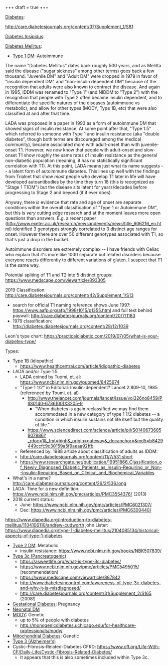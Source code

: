 +++
draft = true
+++



[Diabetes](https://en.wikipedia.org/wiki/Diabetes_(disambiguation)):

http://care.diabetesjournals.org/content/37/Supplement_1/S81

[Diabetes Insipidus](https://en.wikipedia.org/wiki/Diabetes_insipidus):

[Diabetes Mellitus](https://en.wikipedia.org/wiki/Diabetes_mellitus):

* [Type 1 DM](https://en.wikipedia.org/wiki/Diabetes_mellitus_type_1): Autoimmune

The name "Diabetes Mellitus" dates back roughly 500 years, and as Melitta said the disease ("sugar sickness" among other terms) goes back a few thousand.  "Juvenile DM" and "Adult DM" were dropped in 1979 in favor of "insulin dependent DM" and "non-insulin dependent DM" because of the recognition that adults were also known to contract the disease.  And again in 1995, IDDM was renamed to "Type 1" (and NIDDM to "Type 2") with the recognition that people with Type 2 often became insulin dependent, and to differentiate the specific natures of the diseases (autoimmune vs metabolic), and allow for other types (MODY, Type 1B, etc) that were also classified at and after that time.

LADA was proposed in a paper in 1993 as a form of autoimmune DM that showed signs of insulin resistance.  At some point after that, "Type 1.5" which referred to someone with Type 1 and insulin resistance (aka "double diabetes", though both terms are discouraged among the medical community), became associated more with adult-onset than with juvenile-onset T1.  However, we now know that people with adult-onset and slow-onset T1 show roughly the same rates of insulin resistance as the general non-diabetic population (meaning, it has no statistically significant correlation with T1).  At this point, LADA means just what its name suggests -- a latent form of autoimmune diabetes.  This lines up well with the findings from Trialnet that show *most* people who develop T1 later in life will have developed autoantibodies by the time they turn 18 (this is recognized as "Stage 1 T1DM") but the disease sits latent for years/decades before progressing to Stage 2 and beyond (if it ever does).

Anyway, there *is* evidence that rate and age of onset are separate conditions within the overall classification of "Type 1 or Autoimmune DM", but this is *very* cutting edge research and at the moment leaves more open questions than answers.  E.g. a recent paper (http://www.exeter.ac.uk/research/newsandevents/news/title_606216_en.html) identified 3 genotypes strongly correlated to 3 distinct age ranges for onset.  However there are over 50 different genotypes associated with T1, so that's just a drop in the bucket.

Autoimmune disorders are extremely complex -- I have friends with Celiac who explain that it's more like 1000 separate but related disorders because everyone reacts differently to different variations of gluten.  I suspect that T1 is the same way.

Potential spliting of T1 and T2 into 5 distinct groups: https://www.medscape.com/viewarticle/893305

2019 Classification: http://care.diabetesjournals.org/content/42/Supplement_1/S13
* search for official T1 naming reference shows June 1997: https://www.aafp.org/afp/1998/1015/p1355.html and full text behind paywall: http://care.diabetesjournals.org/content/20/7/1183
* 1979 classification: http://diabetes.diabetesjournals.org/content/28/12/1039

Leon's type chart: https://practicaldiabetic.com/2019/07/05/what-is-your-diabetes-type/


Types:

  * Type 1B (idiopathic)
    * https://www.healthcentral.com/article/idiopathic-diabetes
  * LADA and/or Type 1.5
    - LADA coined by Tuomi, et. al: https://www.ncbi.nlm.nih.gov/pubmed/8425674
    - "Type 1 1/2" in Editorial: Insulin-dependent? Lancet 2:809-10, 1985
       (referenced by Toumi, et. al)
       * http://www.thelancet.com/journals/lancet/issue/vol326no8459/PIIS0140-6736(00)X3205-9
         - "When diabetes is again reclassified we may find them accommodated in a new category of type 1 1/2 diabetes -- a condition in which insulin sustains not life itself but the quality of life."
       * https://www.sciencedirect.com/science/article/pii/S0140673685907986?_rdoc=1&_fmt=high&_origin=gateway&_docanchor=&md5=b8429449ccfc9c30159a5f9aeaa92ffb
    -  Referenced by:  1988 article about classification of adults as IDDM:
      - http://care.diabetesjournals.org/content/11/7/531.short
      - https://www.researchgate.net/publication/19951866_Classification_of_Newly_Diagnosed_Diabetic_Patients_as_Insulin-Requiring_or_Non--Insulin-Requiring_Based_on_Clinical_and_Biochemical_Variables
  * What's in a name? http://care.diabetesjournals.org/content/26/2/536.long
  * LADA: Time for a new definition: https://www.ncbi.nlm.nih.gov/pmc/articles/PMC3554376/ (2013)
  * 2018 current status:
    * June: https://www.ncbi.nlm.nih.gov/pmc/articles/PMC6021307/
    * Dec: https://www.ncbi.nlm.nih.gov/pmc/articles/PMC6300440/


https://www.diapedia.org/introduction-to-diabetes-mellitus/1104106110/andrew-cudworth
john Lister: https://www.diapedia.org/type-1-diabetes-mellitus/2104085134/historical-aspects-of-type-1-diabetes

* [Type 2 DM](https://en.wikipedia.org/wiki/Diabetes_mellitus_type_2): Metabolic
  * insulin resistance: https://www.ncbi.nlm.nih.gov/books/NBK507839/
* [Type 3c (Pancreatogenic)](https://en.wikipedia.org/wiki/Type_3c_(Pancreatogenic)_Diabetes)
  * https://asweetlife.org/what-is-type-3c-diabetes/
  * https://www.ncbi.nlm.nih.gov/pmc/articles/PMC5495015/ (recommendation)
  * https://www.medscape.com/viewarticle/887842
  * http://www.diabetesincontrol.com/awareness-of-type-3c-diabetes-and-why-it-is-misdiagnosed/
  * http://care.diabetesjournals.org/content/31/Supplement_2/S165 (2008!)
* [Gestational Diabetes](https://en.wikipedia.org/wiki/Gestational_diabetes): Pregnancy
* [Neonatal DM](https://en.wikipedia.org/wiki/Neonatal_diabetes_mellitus)
* [MODY](https://en.wikipedia.org/wiki/Maturity_onset_diabetes_of_the_young): Genetic
  * up to 5% of people with diabetes
  * http://monogenicdiabetes.uchicago.edu/for-healthcare-professionals/mody/
* [Mitochondrial Diabetes](https://en.wikipedia.org/wiki/Diabetes_mellitus_and_deafness): Genetic
* [Type 3 (Alzheimer's)](https://en.wikipedia.org/wiki/Type_3_diabetes)
* Cystic-Fibrosis-Related-Diabetes
CFRD: https://www.cff.org/Life-With-CF/Daily-Life/Cystic-Fibrosis-Related-Diabetes/
  * It appears that this is also sometimes included within Type 3c.

